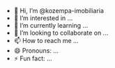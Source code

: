 - 👋 Hi, I’m @kozempa-imobiliaria
- 👀 I’m interested in ...
- 🌱 I’m currently learning ...
- 💞️ I’m looking to collaborate on ...
- 📫 How to reach me ...
- 😄 Pronouns: ...
- ⚡ Fun fact: ...

<!---
kozempa-imobiliaria/kozempa-imobiliaria is a ✨ special ✨ repository because its `README.md` (this file) appears on your GitHub profile.
You can click the Preview link to take a look at your changes.
--->
